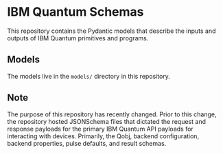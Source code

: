 # IBM Quantum Schemas

This repository contains the Pydantic models that describe the inputs and outputs
of IBM Quantum primitives and programs.

## Models

The models live in the `models/` directory in this repository.

## Note

The purpose of this repository has recently changed. Prior to this change, the
repository hosted JSONSchema files that dictated the request and
response payloads for the primary IBM Quantum API payloads for interacting with
devices. Primarily, the Qobj, backend configuration, backend properties,
pulse defaults, and result schemas.
